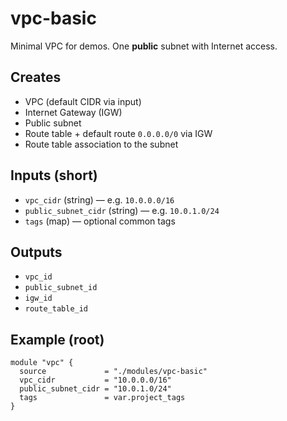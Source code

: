# vpc-basic

Minimal VPC for demos. One **public** subnet with Internet access.

## Creates
- VPC (default CIDR via input)
- Internet Gateway (IGW)
- Public subnet
- Route table + default route `0.0.0.0/0` via IGW
- Route table association to the subnet

## Inputs (short)
- `vpc_cidr` (string) — e.g. `10.0.0.0/16`
- `public_subnet_cidr` (string) — e.g. `10.0.1.0/24`
- `tags` (map) — optional common tags

## Outputs
- `vpc_id`
- `public_subnet_id`
- `igw_id`
- `route_table_id`

## Example (root)
```hcl
module "vpc" {
  source             = "./modules/vpc-basic"
  vpc_cidr           = "10.0.0.0/16"
  public_subnet_cidr = "10.0.1.0/24"
  tags               = var.project_tags
}

